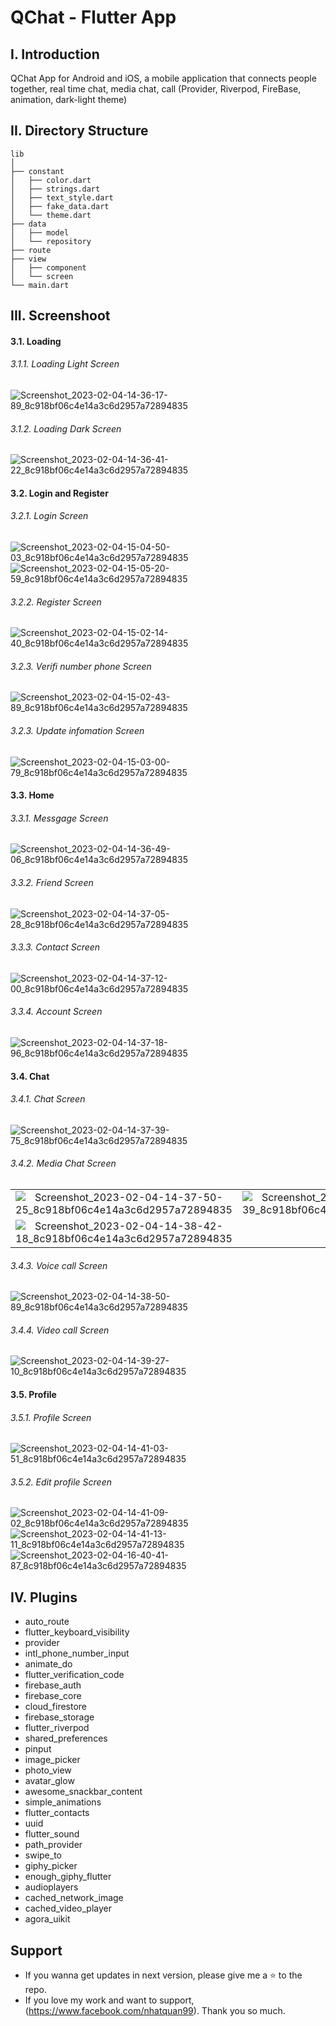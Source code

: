# QChat - Flutter App

## I. Introduction
QChat App for Android and iOS, a mobile application that connects people together, real
time chat, media chat, call (Provider, Riverpod, FireBase, animation, dark-light theme)

## II. Directory Structure
```
lib
│
├── constant
│   ├── color.dart
│   ├── strings.dart
│   ├── text_style.dart
│   ├── fake_data.dart
│   └── theme.dart
├── data
│   ├── model
│   └── repository
├── route
├── view
│   ├── component
│   └── screen
└── main.dart

```

## III. Screenshoot
#### 3.1. Loading
###### 3.1.1. Loading Light Screen
![Screenshot_2023-02-04-14-36-17-89_8c918bf06c4e14a3c6d2957a72894835](https://user-images.githubusercontent.com/64344509/216758441-18258b7b-f7d0-4b87-81c7-111e46456627.jpg)

###### 3.1.2. Loading Dark Screen
![Screenshot_2023-02-04-14-36-41-22_8c918bf06c4e14a3c6d2957a72894835](https://user-images.githubusercontent.com/64344509/216758448-7db39360-5d3b-4ff1-b509-d880637387a7.jpg)

#### 3.2. Login and Register

###### 3.2.1. Login Screen
![Screenshot_2023-02-04-15-04-50-03_8c918bf06c4e14a3c6d2957a72894835](https://user-images.githubusercontent.com/64344509/216759632-5bbb24d5-7e58-4f3f-9237-7007164d182b.jpg)
![Screenshot_2023-02-04-15-05-20-59_8c918bf06c4e14a3c6d2957a72894835](https://user-images.githubusercontent.com/64344509/216759638-70def8b5-2ffd-4ed7-b3b6-aaa790d5f525.jpg)

###### 3.2.2. Register Screen
![Screenshot_2023-02-04-15-02-14-40_8c918bf06c4e14a3c6d2957a72894835](https://user-images.githubusercontent.com/64344509/216759684-19132dd4-6b97-4401-b5a4-f56e5684392f.jpg)

###### 3.2.3. Verifi number phone Screen
![Screenshot_2023-02-04-15-02-43-89_8c918bf06c4e14a3c6d2957a72894835](https://user-images.githubusercontent.com/64344509/216759719-b2563dc3-983b-4ab3-99c7-646f34e8a3a2.jpg)

###### 3.2.3. Update infomation Screen
![Screenshot_2023-02-04-15-03-00-79_8c918bf06c4e14a3c6d2957a72894835](https://user-images.githubusercontent.com/64344509/216759754-ae006f85-6002-4201-a115-0f72988638d4.jpg)


#### 3.3. Home
###### 3.3.1. Messgage Screen
![Screenshot_2023-02-04-14-36-49-06_8c918bf06c4e14a3c6d2957a72894835](https://user-images.githubusercontent.com/64344509/216759837-c6897a14-9779-4072-89b1-d8a2b8633ed5.jpg)

###### 3.3.2. Friend Screen
![Screenshot_2023-02-04-14-37-05-28_8c918bf06c4e14a3c6d2957a72894835](https://user-images.githubusercontent.com/64344509/216759841-6c113ae2-aa3b-44d8-ab2d-6d7aef1ac0c2.jpg)

###### 3.3.3. Contact Screen
![Screenshot_2023-02-04-14-37-12-00_8c918bf06c4e14a3c6d2957a72894835](https://user-images.githubusercontent.com/64344509/216759876-20ed16f3-0362-4248-999a-1f83f4b52152.jpg)

###### 3.3.4. Account Screen
![Screenshot_2023-02-04-14-37-18-96_8c918bf06c4e14a3c6d2957a72894835](https://user-images.githubusercontent.com/64344509/216759880-36ada654-5af9-4357-9c7f-7cdae813924f.jpg)

#### 3.4. Chat
###### 3.4.1. Chat Screen
![Screenshot_2023-02-04-14-37-39-75_8c918bf06c4e14a3c6d2957a72894835](https://user-images.githubusercontent.com/64344509/216759958-8983f664-174b-43ee-9fe6-42b0b4fc99e5.jpg)

###### 3.4.2. Media Chat Screen

|  |  |  |
| :---:  | :---:  | :---:  |
| ![Screenshot_2023-02-04-14-37-50-25_8c918bf06c4e14a3c6d2957a72894835](https://user-images.githubusercontent.com/64344509/216759997-871305d9-76fc-4b1c-a386-6c7db305a31d.jpg) | ![Screenshot_2023-02-04-14-38-01-39_8c918bf06c4e14a3c6d2957a72894835](https://user-images.githubusercontent.com/64344509/216760002-00a1904a-fbb7-44e7-9dcd-c34e839a7ceb.jpg) | ![Screenshot_2023-02-04-14-38-12-30_8c918bf06c4e14a3c6d2957a72894835](https://user-images.githubusercontent.com/64344509/216760003-c296476a-ef2c-4b1e-b89e-dbf519181a41.jpg) 
| ![Screenshot_2023-02-04-14-38-42-18_8c918bf06c4e14a3c6d2957a72894835](https://user-images.githubusercontent.com/64344509/216760004-c13020ab-2141-47f9-a930-890d85fff9c4.jpg) |  | 

###### 3.4.3. Voice call Screen
![Screenshot_2023-02-04-14-38-50-89_8c918bf06c4e14a3c6d2957a72894835](https://user-images.githubusercontent.com/64344509/216760029-6c76735b-abf2-483a-858f-bb4ebeea5937.jpg)

###### 3.4.4. Video call Screen
![Screenshot_2023-02-04-14-39-27-10_8c918bf06c4e14a3c6d2957a72894835](https://user-images.githubusercontent.com/64344509/216760053-2f1dcd45-5c12-421c-a8f1-5c9ef9297722.jpg)

#### 3.5. Profile
###### 3.5.1. Profile Screen
![Screenshot_2023-02-04-14-41-03-51_8c918bf06c4e14a3c6d2957a72894835](https://user-images.githubusercontent.com/64344509/216760141-d2e462a0-1706-4bea-b4d2-86680acac8f7.jpg)

###### 3.5.2. Edit profile Screen
![Screenshot_2023-02-04-14-41-09-02_8c918bf06c4e14a3c6d2957a72894835](https://user-images.githubusercontent.com/64344509/216760146-93c86027-319e-47d1-bc00-ce1374faafed.jpg)
![Screenshot_2023-02-04-14-41-13-11_8c918bf06c4e14a3c6d2957a72894835](https://user-images.githubusercontent.com/64344509/216760148-0d85d493-22ed-411a-9dd5-0f5f6fde6c6a.jpg)
![Screenshot_2023-02-04-16-40-41-87_8c918bf06c4e14a3c6d2957a72894835](https://user-images.githubusercontent.com/64344509/216760397-a01e7b79-9959-4591-91fb-dc6ce59ffd5b.jpg)


## IV. Plugins
  - auto_route
  - flutter_keyboard_visibility
  - provider
  - intl_phone_number_input
  - animate_do
  - flutter_verification_code
  - firebase_auth
  - firebase_core
  - cloud_firestore
  - firebase_storage
  - flutter_riverpod
  - shared_preferences
  - pinput
  - image_picker
  - photo_view
  - avatar_glow
  - awesome_snackbar_content
  - simple_animations
  - flutter_contacts
  - uuid
  - flutter_sound
  - path_provider
  - swipe_to
  - giphy_picker
  - enough_giphy_flutter
  - audioplayers
  - cached_network_image
  - cached_video_player
  - agora_uikit


## Support
- If you wanna get updates in next version, please give me a ⭐ to the repo.
- If you love my work and want to support, (https://www.facebook.com/nhatquan99). Thank you so much.
